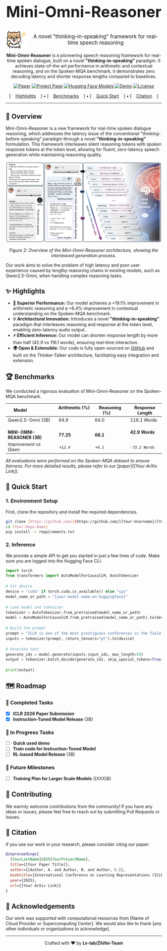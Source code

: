 <div align="center">

  <h1 style="font-size: 3.5em; font-weight: bold; border-bottom: none;">
    Mini-Omni-Reasoner
  </h1>

  <div style="display: flex; align-items: center; justify-content: center;">
    <img src="logo.png" alt="Logo" style="height: 4em;">
    <h3 style="display: inline-block; font-size: 1.2em; font-weight: normal; margin: 0; padding-left: 10px; opacity: 0; animation: fade-in 2s ease-in-out forwards;">
      A novel "thinking-in-speaking" framework for real-time speech reasoning
    </h3>
  </div>

  <style>
    @keyframes fade-in {
      from {
        opacity: 0;
        transform: translateY(10px);
      }
      to {
        opacity: 1;
        transform: translateY(0);
      }
    }
  </style>

  <p>
    <strong>Mini-Omni-Reasoner</strong> is a pioneering speech reasoning framework for real-time spoken dialogue, built on a novel <strong>"thinking-in-speaking"</strong> paradigm. It achieves state-of-the-art performance in arithmetic and contextual reasoning, and on the Spoken-MQA benchmark, it demonstrates zero decoding latency and shorter response lengths compared to baselines.
  </p>

  <p>
    <a href="[Your ArXiv Paper Link]"><img src="https://img.shields.io/badge/arXiv-2410.XXXXX-b31b1b.svg" alt="Paper"></a>
    <a href="[Your Project Page Link]"><img src="https://img.shields.io/badge/Project-Page-blue.svg" alt="Project Page"></a>
    <a href="[Your Hugging Face Models Link]"><img src="https://img.shields.io/badge/%F0%9F%A4%97%20Hugging%20Face-Models-yellow" alt="Hugging Face Models"></a>
    <a href="[Your Online Demo Link, e.g., Hugging Face Space]"><img src="https://img.shields.io/badge/Demo-Online-orange" alt="Demo"></a>
    <a href="LICENSE"><img src="https://img.shields.io/badge/License-Apache_2.0-green.svg" alt="License"></a>
  </p>

  <div style="display: flex; justify-content: center; gap: 15px; margin-top: 15px;">
    [ <a href="#-highlights">Highlights</a> ] •
    [ <a href="#-benchmarks">Benchmarks</a> ] •
    [ <a href="#-quick-start">Quick Start</a> ] •
    [ <a href="#-citation">Citation</a> ]
  </div>

</div>

---

## 📖 Overview

Mini-Omni-Reasoner is a new framework for real-time spoken dialogue reasoning, which addresses the latency issue of the conventional "thinking-before-speaking" paradigm through a novel **"thinking-in-speaking"** formulation. This framework interleaves silent reasoning tokens with spoken response tokens at the token level, allowing for fluent, zero-latency speech generation while maintaining reasoning quality.

![Model Architecture Diagram](model.png)
*<p align="center">Figure 2: Overview of the Mini-Omni-Reasoner architecture, showing the interleaved generation process.</p>*

Our work aims to solve the problem of high latency and poor user experience caused by lengthy reasoning chains in existing models, such as Qwen2.5-Omni, when handling complex reasoning tasks.

## ✨ Highlights

* **🚀 Superior Performance:** Our model achieves a +19.1% improvement in arithmetic reasoning and a +6.4% improvement in contextual understanding on the Spoken-MQA benchmark.
* **💡 Architectural Innovation:** Introduces a novel **"thinking-in-speaking"** paradigm that interleaves reasoning and response at the token level, enabling zero-latency audio output.
* **⚡️ Efficient Inference:** Our model can shorten response length by more than half (42.9 vs 116.1 words), ensuring real-time interaction.
* **🌍 Open & Extensible:** Our code is fully open-sourced on [GitHub](https://github.com/xzf-thu/Mini-Omni-Reasoner) and built on the Thinker-Talker architecture, facilitating easy integration and extension.

## 🏆 Benchmarks

We conducted a rigorous evaluation of Mini-Omni-Reasoner on the Spoken-MQA benchmark.

| Model                   | Arithmetic (%)        | Reasoning (%)       | Response Length |
| ------------------------- | :---------------------: | :---------------------: | :----------------: |
| Qwen2.5-Omni (3B)           | 64.9                    | 64.0                    | 116.1 Words      |
| **MINI-OMNI-REASONER (3B)** | **77.25**                 | **68.1**                  | **42.9 Words**      |
| *Improvement vs Qwen*     | *`+12.4`*                | *`+4.1`*                  | *`-73.2 Words`*    |

*All evaluations were performed on the Spoken-MQA dataset to ensure fairness. For more detailed results, please refer to our [paper]([Your ArXiv Link]).*



## 🚀 Quick Start

### 1. Environment Setup

First, clone the repository and install the required dependencies.
```bash
git clone [https://github.com/](https://github.com/)[Your-Username]/[Your-Repo-Name].git
cd [Your-Repo-Name]
pip install -r requirements.txt
```

### 2. Inference

We provide a simple API to get you started in just a few lines of code. Make sure you are logged into the Hugging Face CLI.

```python
import torch
from transformers import AutoModelForCausalLM, AutoTokenizer

# Set device
device = "cuda" if torch.cuda.is_available() else "cpu"
model_name_or_path = "[your-model-name-on-huggingface]"

# Load model and tokenizer
tokenizer = AutoTokenizer.from_pretrained(model_name_or_path)
model = AutoModelForCausalLM.from_pretrained(model_name_or_path).to(device)

# Build the prompt
prompt = "ICLR is one of the most prestigious conferences in the field of"
inputs = tokenizer(prompt, return_tensors="pt").to(device)

# Generate text
generate_ids = model.generate(inputs.input_ids, max_length=50)
output = tokenizer.batch_decode(generate_ids, skip_special_tokens=True, clean_up_tokenization_spaces=False)[0]

print(output)
```

## 🗺️ Roadmap

### 🔹 Completed Tasks
- [x] **ICLR 2026 Paper Submission**
- [x] **Instruction-Tuned Model Release** (3B)

### 🔸 In Progress Tasks
- [ ] **Quick used demo**
- [ ] **Train code for Instruction-Tuned Model**
- [ ] **RL-based Model Release** (3B)

### 🔺 Future Milestones
- [ ] **Training Plan for Larger Scale Models** ([XXX]B)

## 🤝 Contributing

We warmly welcome contributions from the community! If you have any ideas or issues, please feel free to reach out by submitting Pull Requests or Issues.

## 📜 Citation

If you use our work in your research, please consider citing our paper:

```bibtex
@inproceedings{
  [YourLastName]2025[YourProjectName],
  title={[Your Paper Title]},
  author={[Author, A. and Author, B. and Author, C.]},
  booktitle={International Conference on Learning Representations (ICLR)},
  year={2025},
  url={[Your ArXiv Link]}
}
```

## 🙏 Acknowledgements

Our work was supported with computational resources from [Name of Cloud Provider or Supercomputing Center]. We would also like to thank [any other individuals or organizations to acknowledge].

---

<p align="center">
  Crafted with ❤️ by <strong>Lv-lab/Zhifei-Team</strong>
</p>